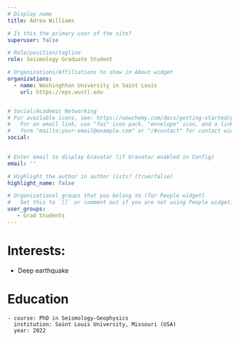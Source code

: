 ```yaml
---
# Display name
title: Adrea Williams

# Is this the primary user of the site?
superuser: false

# Role/position/tagline
role: Seismology Graduate Student

# Organizations/Affiliations to show in About widget
organizations:
  - name: Washinghton University in Saint Louis
    url: https://eps.wustl.edu


# Social/Academic Networking
# For available icons, see: https://wowchemy.com/docs/getting-started/page-builder/#icons
#   For an email link, use "fas" icon pack, "envelope" icon, and a link in the
#   form "mailto:your-email@example.com" or "/#contact" for contact widget.
social:

  
# Enter email to display Gravatar (if Gravatar enabled in Config)
email: ''

# Highlight the author in author lists? (true/false)
highlight_name: false

# Organizational groups that you belong to (for People widget)
#   Set this to `[]` or comment out if you are not using People widget.
user_groups:
   - Grad Students
---
```

# Interests:
  - Deep earthquake


# Education
    - course: PhD in Seismology-Geophysics
      institution: Saint Louis University, Missouri (USA)
      year: 2022

